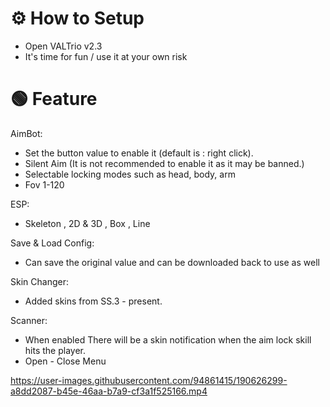 # ⚙ How to Setup
- Open VALTrio v2.3
- It's time for fun / use it at your own risk
# 🟢 Feature
AimBot:
- Set the button value to enable it (default is : right click).
- Silent Aim (It is not recommended to enable it as it may be banned.)
- Selectable locking modes such as head, body, arm
- Fov 1-120

ESP:
- Skeleton , 2D & 3D , Box , Line

Save & Load Config:
- Can save the original value and can be downloaded back to use as well

Skin Changer:
- Added skins from SS.3 - present.

Scanner:
- When enabled There will be a skin notification when the aim lock skill hits the player.
- Open - Close Menu

https://user-images.githubusercontent.com/94861415/190626299-a8dd2087-b45e-46aa-b7a9-cf3a1f525166.mp4
